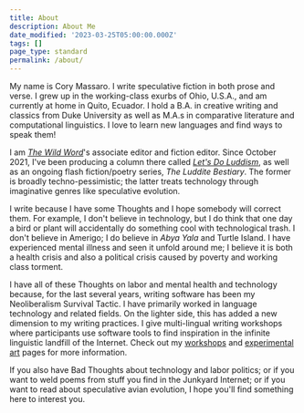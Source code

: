 ```yaml
---
title: About
description: About Me
date_modified: '2023-03-25T05:00:00.000Z'
tags: []
page_type: standard
permalink: /about/
---
```


<p>My name is Cory Massaro. I write speculative fiction in both prose and verse. I grew up in the working-class exurbs of Ohio, U.S.A., and am currently at home in Quito, Ecuador. I hold a B.A. in creative writing and classics from Duke University as well as M.A.s in comparative literature and computational linguistics. I love to learn new languages and find ways to speak them!</p>

<p>I am <i><a href="https://thewildword.com">The Wild Word</a></i>'s associate editor and fiction editor. Since October 2021, I've been producing a column there called <i><a href="https://thewildword.com/lets-do-luddism/">Let's Do Luddism</a></i>, as well as an ongoing flash fiction/poetry series, <i>The Luddite Bestiary</i>. The former is broadly techno-pessimistic; the latter treats technology through imaginative genres like speculative evolution.</p>

<p>I write because I have some Thoughts and I hope somebody will correct them. For example, I don't believe in technology, but I do think that one day a bird or plant will accidentally do something cool with technological trash. I don't believe in Amerigo; I do believe in <i>Abya Yala</i> and Turtle Island. I have experienced mental illness and seen it unfold around me; I believe it is both a health crisis and also a political crisis caused by poverty and working class torment.</p>

<p>I have all of these Thoughts on labor and mental health and technology because, for the last several years, writing software has been my Neoliberalism Survival Tactic. I have primarily worked in language technology and related fields. On the lighter side, this has added a new dimension to my writing practices. I give multi-lingual writing workshops where participants use software tools to find inspiration in the infinite linguistic landfill of the Internet. Check out my <a href="/workshops/">workshops</a> and <a href="/experimental-art">experimental art</a> pages for more information.</p>

<p>If you also have Bad Thoughts about technology and labor politics; or if you want to weld poems from stuff you find in the Junkyard Internet; or if you want to read about speculative avian evolution, I hope you'll find something here to interest you.</p>
